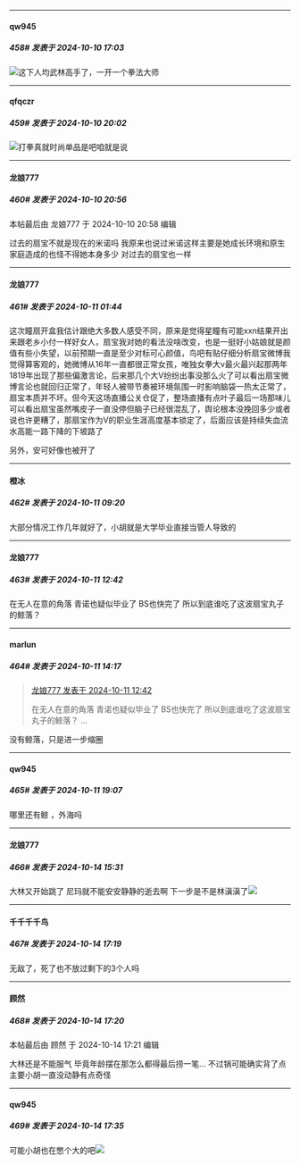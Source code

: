 ﻿
*****

####  qw945  
##### 458#       发表于 2024-10-10 17:03

<img src="https://static.saraba1st.com/image/smiley/face2017/169.gif" referrerpolicy="no-referrer">这下人均武林高手了，一开一个拳法大师


*****

####  qfqczr  
##### 459#       发表于 2024-10-10 20:02

<img src="https://static.saraba1st.com/image/smiley/face2017/217.gif" referrerpolicy="no-referrer">打拳真就时尚单品是吧咱就是说


*****

####  龙娘777  
##### 460#       发表于 2024-10-10 20:56

 本帖最后由 龙娘777 于 2024-10-10 20:58 编辑 

过去的扇宝不就是现在的米诺吗 我原来也说过米诺这样主要是她成长环境和原生家庭造成的也怪不得她本身多少 对过去的扇宝也一样


*****

####  龙娘777  
##### 461#       发表于 2024-10-11 01:44

这次瞳扇开盒我估计跟绝大多数人感受不同，原来是觉得星瞳有可能xxn结果开出来跟老乡小付一样好女人，扇宝我对她的看法没啥改变，也是一挺好小姑娘就是颜值有些小失望，以前预期一直是至少对标可心颜值，鸟吧有贴仔细分析扇宝微博我觉得算客观的，她微博从16年一直都很正常女孩，唯独女拳大v最火最兴起那两年1819年出现了那些偏激言论，后来那几个大V纷纷出事没那么火了可以看出扇宝微博言论也就回归正常了，年轻人被带节奏被环境氛围一时影响脑袋一热太正常了，扇宝本质并不坏。但今天这场直播公关仓促了，整场直播有点叶子最后一场那味儿可以看出扇宝虽然嘴皮子一直没停但脑子已经很混乱了，舆论根本没挽回多少或者说也许更糟了，那扇宝作为V的职业生涯高度基本锁定了，后面应该是持续失血流水高能一路下降的下坡路了

另外，安可好像也被开了


*****

####  橙冰  
##### 462#       发表于 2024-10-11 09:20

大部分情况工作几年就好了，小胡就是大学毕业直接当管人导致的


*****

####  龙娘777  
##### 463#       发表于 2024-10-11 12:42

在无人在意的角落 青诺也疑似毕业了 BS也快完了 所以到底谁吃了这波扇宝丸子的鲸落？


*****

####  marlun  
##### 464#       发表于 2024-10-11 14:17

<blockquote><a href="httphttps://bbs.saraba1st.com/2b/forum.php?mod=redirect&amp;goto=findpost&amp;pid=66423985&amp;ptid=2168698" target="_blank">龙娘777 发表于 2024-10-11 12:42</a>

在无人在意的角落 青诺也疑似毕业了 BS也快完了 所以到底谁吃了这波扇宝丸子的鲸落？ ...</blockquote>
没有鲸落，只是进一步缩圈


*****

####  qw945  
##### 465#       发表于 2024-10-11 19:07

哪里还有鲸 ，外海吗


*****

####  龙娘777  
##### 466#       发表于 2024-10-14 15:31

大林又开始跳了 尼玛就不能安安静静的逝去啊 下一步是不是林滇滇了<img src="https://static.saraba1st.com/image/smiley/face2017/049.png" referrerpolicy="no-referrer">


*****

####  千千千千鸟  
##### 467#       发表于 2024-10-14 17:19

无敌了，死了也不放过剩下的3个人吗

*****

####  顾然  
##### 468#       发表于 2024-10-14 17:20

 本帖最后由 顾然 于 2024-10-14 17:21 编辑 

大林还是不能服气 毕竟年龄摆在那怎么都得最后捞一笔... 不过锅可能确实背了点 主要小胡一直没动静有点奇怪


*****

####  qw945  
##### 469#       发表于 2024-10-14 17:35

可能小胡也在憋个大的吧<img src="https://static.saraba1st.com/image/smiley/face2017/091.png" referrerpolicy="no-referrer">

